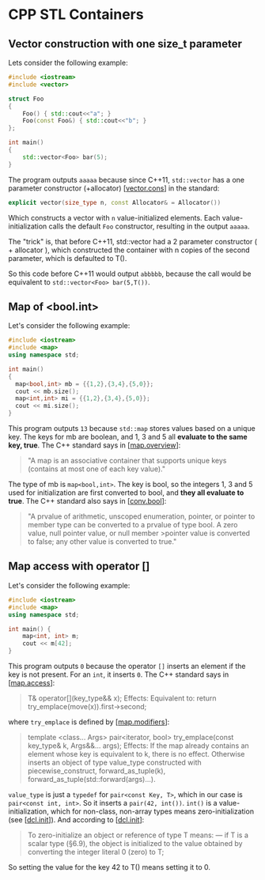# CPP STL Containers

## Vector construction with one size_t parameter
Lets consider the following example:
```cpp
#include <iostream>
#include <vector>

struct Foo
{
    Foo() { std::cout<<"a"; }
    Foo(const Foo&) { std::cout<<"b"; }
};

int main()
{
    std::vector<Foo> bar(5);
}
```
The program outputs ```aaaaa``` because since C++11, ```std::vector``` has a one parameter constructor (+allocator) 
[[vector.cons](https://timsong-cpp.github.io/cppwp/n4659/vector.cons#3)] in the standard:
```cpp
explicit vector(size_type n, const Allocator& = Allocator())
```
Which constructs a vector with ```n``` value-initialized elements. Each value-initialization calls the default ```Foo``` constructor, resulting in the output ```aaaaa```.

The "trick" is, that before C++11, std::vector had a 2 parameter constructor
( + allocator ), which constructed the container with n copies of the second parameter, 
which is defaulted to T().

So this code before C++11 would output ```abbbbb```, because the call would be equivalent to ```std::vector<Foo> bar(5,T())```.

## Map of <bool.int>
Let's consider the following example:
```cpp
#include <iostream>
#include <map>
using namespace std;

int main()
{
  map<bool,int> mb = {{1,2},{3,4},{5,0}};
  cout << mb.size(); 
  map<int,int> mi = {{1,2},{3,4},{5,0}};
  cout << mi.size();
}
```
This program outputs ```13``` because ```std::map``` stores values based on a unique key. The keys for mb are boolean, and 1, 3 and 5 all **evaluate to the same key, true**.
The C++ standard says in [[map.overview](https://timsong-cpp.github.io/cppwp/n4659/map.overview#1)]:
>"A map is an associative container that supports unique keys (contains at most one of each key value)."

The type of mb is ```map<bool,int>```. The key is bool, so the integers 1, 3 and 5 used for initialization are first converted to bool, and **they all evaluate to true**.
The C++ standard also says in [[conv.bool](https://timsong-cpp.github.io/cppwp/n4659/conv.bool#1)]:
>"A prvalue of arithmetic, unscoped enumeration, pointer, or pointer to member type can be converted to a prvalue of type bool. A zero value, null pointer value, or null member >pointer value is converted to false; any other value is converted to true."

## Map access with operator []
Let's consider the following example:
```cpp
#include <iostream>
#include <map>
using namespace std;

int main() {
    map<int, int> m;
    cout << m[42];
}
```
This program outputs ```0``` because the operator ```[]``` inserts an element if the key is not present. For an ```int```, it inserts ```0```.
The C++ standard says in [[map.access](https://timsong-cpp.github.io/cppwp/n4659/map.access#5)]:
>T& operator[](key_type&& x);
>Effects: Equivalent to: return try_emplace(move(x)).first->second;

where ```try_emplace``` is defined by [[map.modifiers](https://timsong-cpp.github.io/cppwp/n4659/map.modifiers#4)]:
> template <class... Args> pair<iterator, bool>
> try_emplace(const key_type& k, Args&&... args);
> Effects: If the map already contains an element whose key is equivalent to k, there is no effect. Otherwise inserts an object of type value_type constructed with
> piecewise_construct, forward_as_tuple(k), forward_as_tuple(std::forward<Args>(args)...).

```value_type``` is just a ```typedef``` for ```pair<const Key, T>```, which in our case is ```pair<const int, int>```. So it inserts a ```pair(42, int())```.
```int()``` is a value-initialization, which for non-class, non-array types means zero-initialization (see [[dcl.init](https://timsong-cpp.github.io/cppwp/n4659/dcl.init#8)]). And according to [[dcl.init](https://timsong-cpp.github.io/cppwp/n4659/dcl.init#6)]:
> To zero-initialize an object or reference of type T means:
> — if T is a scalar type (§6.9), the object is initialized to the value obtained by converting the integer literal 0 (zero) to T;

So setting the value for the key 42 to T() means setting it to 0.
